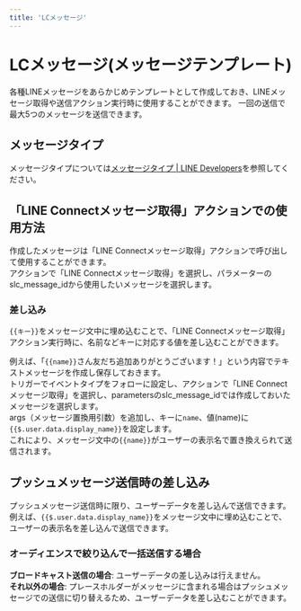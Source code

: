 ```yaml
---
title: 'LCメッセージ'
---
```

# LCメッセージ(メッセージテンプレート)
各種LINEメッセージをあらかじめテンプレートとして作成しておき、LINEメッセージ取得や送信アクション実行時に使用することができます。
一回の送信で最大5つのメッセージを送信できます。
## メッセージタイプ
メッセージタイプについては[メッセージタイプ | LINE Developers](https://developers.line.biz/ja/docs/messaging-api/message-types/)を参照してください。  

## 「LINE Connectメッセージ取得」アクションでの使用方法
作成したメッセージは「LINE Connectメッセージ取得」アクションで呼び出して使用することができます。  
アクションで「LINE Connectメッセージ取得」を選択し、パラメーターのslc_message_idから使用したいメッセージを選択します。  

### 差し込み
`{{キー}}`をメッセージ文中に埋め込むことで、「LINE Connectメッセージ取得」アクション実行時に、名前などキーに対応する値を差し込むことができます。  

例えば、「`{{name}}`さん友だち追加ありがとうございます！」という内容でテキストメッセージを作成し保存しておきます。  
トリガーでイベントタイプをフォローに設定し、アクションで「LINE Connectメッセージ取得」を選択し、parametersのslc_message_idでは作成しておいたメッセージを選択します。  
args（メッセージ置換用引数）を追加し、キーに`name`、値(name)に`{{$.user.data.display_name}}`を設定します。  
これにより、メッセージ文中の`{{name}}`がユーザーの表示名で置き換えられて送信されます。  

## プッシュメッセージ送信時の差し込み
プッシュメッセージ送信時に限り、ユーザーデータを差し込んで送信できます。  
例えば、`{{$.user.data.display_name}}`をメッセージ文中に埋め込むことで、ユーザーの表示名を差し込んで送信できます。

### オーディエンスで絞り込んで一括送信する場合
**ブロードキャスト送信の場合**: ユーザーデータの差し込みは行えません。  
**それ以外の場合**: プレースホルダーがメッセージに含まれる場合はプッシュメッセージでの送信に切り替えるため、ユーザーデータを差し込むことができます。